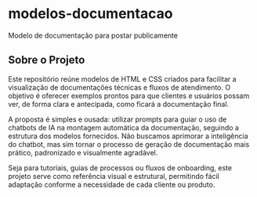 # modelos-documentacao

Modelo de documentação para postar publicamente

## Sobre o Projeto

Este repositório reúne modelos de HTML e CSS criados para facilitar a visualização de documentações técnicas e fluxos de atendimento. O objetivo é oferecer exemplos prontos para que clientes e usuários possam ver, de forma clara e antecipada, como ficará a documentação final.

A proposta é simples e ousada: utilizar prompts para guiar o uso de chatbots de IA na montagem automática da documentação, seguindo a estrutura dos modelos fornecidos. Não buscamos aprimorar a inteligência do chatbot, mas sim tornar o processo de geração de documentação mais prático, padronizado e visualmente agradável.

Seja para tutoriais, guias de processos ou fluxos de onboarding, este projeto serve como referência visual e estrutural, permitindo fácil adaptação conforme a necessidade de cada cliente ou produto.
